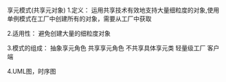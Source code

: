 享元模式(共享元对象)
1.定义：
运用共享技术有效地支持大量细粒度的对象,使用单例模式在工厂中创建所有的对象，需要从工厂中获取

2.适用性：
避免创建大量的细粒度对象

3.模式的组成：
抽象享元角色
共享享元角色
不共享具体享元类
轻量级工厂
客户端

4.UML图，时序图